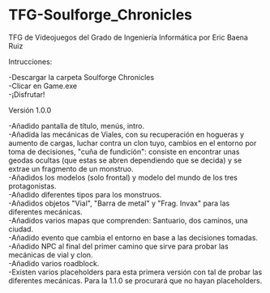 # TFG-Soulforge_Chronicles
 TFG de Videojuegos del Grado de Ingeniería Informática por Eric Baena Ruiz

Intrucciones:  

-Descargar la carpeta Soulforge Chronicles  
-Clicar en Game.exe  
-¡Disfrutar!  

Versión 1.0.0  

-Añadido pantalla de título, menús, intro.  
-Añadida las mecánicas de Viales, con su recuperación en hogueras y aumento de cargas, luchar contra un clon tuyo, cambios en el entorno por toma de decisiones, "cuña de fundición": consiste en encontrar unas geodas ocultas (que estas se abren dependiendo que se decida) y se extrae un fragmento de un monstruo.  
-Añadidos los modelos (solo frontal) y modelo del mundo de los tres protagonistas.  
-Añadido diferentes tipos para los monstruos.  
-Añadidos objetos "Vial", "Barra de metal" y "Frag. Invax" para las diferentes mecánicas.  
-Añadidos varios mapas que comprenden: Santuario, dos caminos, una ciudad.  
-Añadido evento que cambia el entorno en base a las decisiones tomadas.  
-Añadido NPC al final del primer camino que sirve para probar las mecánicas de vial y clon.  
-Añadido varios roadblock.  
-Existen varios placeholders para esta primera versión con tal de probar las diferentes mecánicas. Para la 1.1.0 se procurará que no hayan placeholders.  
